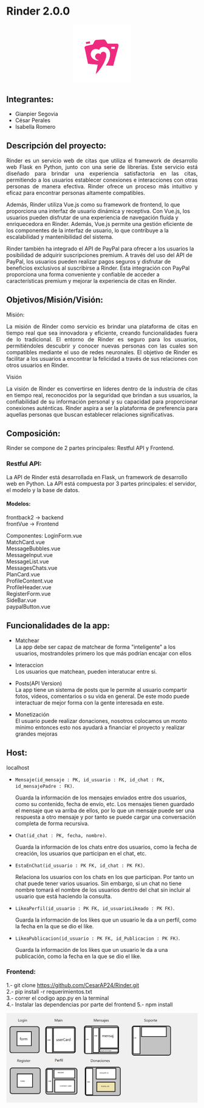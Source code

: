 # Rinder 2.0.0

<p align="center">
  <img src="https://github.com/CesarAP24/Rinder/raw/AdvanceBE/static/images/logofucsia.PNG" alt="Logo" width="30%">
</p>

## Integrantes:

- Gianpier Segovia
- César Perales
- Isabella Romero

## Descripción del proyecto:

<p align="justify">
Rinder es un servicio web de citas que utiliza el framework de desarrollo web Flask en Python, junto con una serie de librerías. Este servicio está diseñado para brindar una experiencia satisfactoria en las citas, permitiendo a los usuarios establecer conexiones e interacciones con otras personas de manera efectiva. Rinder ofrece un proceso más intuitivo y eficaz para encontrar personas altamente compatibles.

Además, Rinder utiliza Vue.js como su framework de frontend, lo que proporciona una interfaz de usuario dinámica y receptiva. Con Vue.js, los usuarios pueden disfrutar de una experiencia de navegación fluida y enriquecedora en Rinder. Además, Vue.js permite una gestión eficiente de los componentes de la interfaz de usuario, lo que contribuye a la escalabilidad y mantenibilidad del sistema.

Rinder también ha integrado el API de PayPal para ofrecer a los usuarios la posibilidad de adquirir suscripciones premium. A través del uso del API de PayPal, los usuarios pueden realizar pagos seguros y disfrutar de beneficios exclusivos al suscribirse a Rinder. Esta integración con PayPal proporciona una forma conveniente y confiable de acceder a características premium y mejorar la experiencia de citas en Rinder.
</p>

## Objetivos/Misión/Visión:

Misión:

<p align="justify">
La misión de Rinder como servicio es brindar una plataforma de citas en tiempo real que sea innovadora y eficiente, creando funcionalidades fuera de lo tradicional. El entorno de Rinder es seguro para los usuarios, permitiéndoles descubrir y conocer nuevas personas con las cuales son compatibles mediante el uso de redes neuronales. El objetivo de Rinder es facilitar a los usuarios a encontrar la felicidad a través de sus relaciones con otros usuarios en Rinder.
</p>

Visión

<p align="justify">
La visión de Rinder es convertirse en líderes dentro de la industria de citas en tiempo real, reconocidos por la seguridad que brindan a sus usuarios, la confiabilidad de su información personal y su capacidad para proporcionar conexiones auténticas. Rinder aspira a ser la plataforma de preferencia para aquellas personas que buscan establecer relaciones significativas.
</p>

## Composición:

Rinder se compone de 2 partes principales: Restful API y Frontend.

### Restful API:

La API de Rinder está desarrollada en Flask, un framework de desarrollo web en Python. La API está compuesta por 3 partes principales: el servidor, el modelo y la base de datos.

#### Modelos:

frontback2 -> backend <br>
frontVue -> Frontend

Componentes:
LoginForm.vue <br>
MatchCard.vue <br>
MessageBubbles.vue <br>
MessageInput.vue <br> 
MessageList.vue <br>
MessagesChats.vue <br>
PlanCard.vue <br>
ProfileContent.vue <br>
ProfileHeader.vue <br>
RegisterForm.vue <br>
SideBar.vue <br>
paypalButton.vue <br>
  

## Funcionalidades de la app:
- Matchear <br>
	La app debe ser capaz de matchear de forma "inteligente" a los usuarios, mostrandoles primero los que más podrían encajar con ellos

- Interaccion <br>
	Los usuarios que matchean, pueden interatucar entre si.

- Posts(API Version)<br>
	La app tiene un sistema de posts que le permite al usuario compartir fotos, videos, comentarios o su vida en general. De este modo puede interactuar de mejor forma con la gente interesada en este.

- Monetización<br>
	El usuario puede realizar donaciones, nosotros colocamos un monto minimo entonces esto nos ayudará a financiar el proyecto y realizar grandes mejoras

## Host:
localhost

- `Mensaje(id_mensaje : PK, id_usuario : FK, id_chat : FK, id_mensajePadre : FK)`. 
  
    Guarda la información de los mensajes enviados entre dos usuarios, como su contenido, fecha de envío, etc. Los mensajes tienen guardado el mensaje que va arriba de ellos, por lo que un mensaje puede ser una respuesta a otro mensaje y por tanto se puede cargar una conversación completa de forma recursiva.

- `Chat(id_chat : PK, fecha, nombre)`. 
  
    Guarda la información de los chats entre dos usuarios, como la fecha de creación, los usuarios que participan en el chat, etc.

- `EstaEnChat(id_usuario : PK FK, id_chat : PK FK)`. 
  
    Relaciona los usuarios con los chats en los que participan. Por tanto un chat puede tener varios usuarios. Sin embargo, si un chat no tiene nombre tomará el nombre de los usuarios dentro del chat sin incluir al usuario que está haciendo la consulta.

- `LikeaPerfil(id_usuario : PK FK, id_usuarioLikeado : PK FK)`. 
  
    Guarda la información de los likes que un usuario le da a un perfil, como la fecha en la que se dio el like.

- `LikeaPublicacion(id_usuario : PK FK, id_Publicacion : PK FK)`. 
  
    Guarda la información de los likes que un usuario le da a una publicación, como la fecha en la que se dio el like.

### Frontend:

1.- git clone https://github.com/CesarAP24/Rinder.git <br>
2.- pip install -r requerimientos.txt <br>
3.- correr el codigo app.py en la terminal <br> 
4.- Instalar las dependencias por parte del frontend 
5.- npm install 

![](\DIAGRAMA.PNG)
